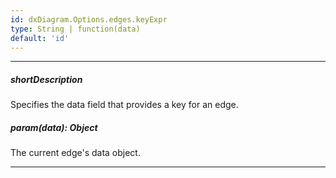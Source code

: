```yaml
---
id: dxDiagram.Options.edges.keyExpr
type: String | function(data)
default: 'id'
---
```

---
##### shortDescription
Specifies the data field that provides a key for an edge.

##### param(data): Object
The current edge's data object.

---
